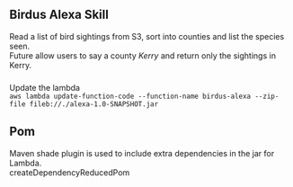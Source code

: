 ## Birdus Alexa Skill

Read a list of bird sightings from S3, sort into counties and list the species seen.  
Future allow users to say a county _Kerry_ and return only the sightings in Kerry.  

### 
Update the lambda  
``
aws lambda update-function-code --function-name birdus-alexa --zip-file fileb://./alexa-1.0-SNAPSHOT.jar
``


## Pom
Maven shade plugin is used to include extra dependencies in the jar for Lambda.  
createDependencyReducedPom